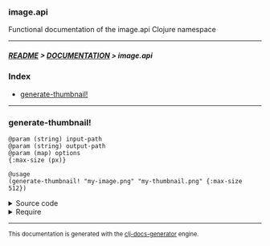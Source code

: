 
### image.api

Functional documentation of the image.api Clojure namespace

---

##### [README](../../../README.md) > [DOCUMENTATION](../../COVER.md) > image.api

### Index

- [generate-thumbnail!](#generate-thumbnail)

---

### generate-thumbnail!

```
@param (string) input-path
@param (string) output-path
@param (map) options
{:max-size (px)}
```

```
@usage
(generate-thumbnail! "my-image.png" "my-thumbnail.png" {:max-size 512})
```

<details>
<summary>Source code</summary>

```
(defn generate-thumbnail!
  [input-path output-path {:keys [max-size] :as options}]
  (let [input       (-> input-path clojure.java.io/file ImageIO/read)
        input-width (-> input .getWidth)
        mime-type   (io/filepath->mime-type input-path)
        type-int    (case mime-type "image/png" BufferedImage/TYPE_INT_ARGB BufferedImage/TYPE_INT_RGB)
        output      (utils/resize-image input {:max-height max-size :max-width max-size :type-int type-int})
        [output-width output-height] (utils/image-dimensions output)
        temporary (new BufferedImage output-width output-height type-int)
        graphics  (.getGraphics temporary)]
       (io/create-path! output-path)
       (.drawImage graphics output 0 0 nil)
       (.dispose   graphics)
       (save-thumbnail! temporary output-path {:quality 1.0})
       (clojure.java.io/file output-path)))
```

</details>

<details>
<summary>Require</summary>

```
(ns my-namespace (:require [image.api :refer [generate-thumbnail!]]))

(image.api/generate-thumbnail! ...)
(generate-thumbnail!           ...)
```

</details>

---

<sub>This documentation is generated with the [clj-docs-generator](https://github.com/bithandshake/clj-docs-generator) engine.</sub>

